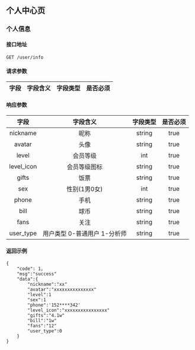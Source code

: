 ## 个人中心页

### 个人信息

#### 接口地址

``
GET /user/info
``

#### 请求参数

| 字段 | 字段含义 | 字段类型 | 是否必须 |
|:----:|:----:|:----:|:----:|

#### 响应参数

| 字段 | 字段含义 | 字段类型 | 是否必须 |
|:----:|:----:|:----:|:----:|
| nickname | 昵称 | string | true |
| avatar | 头像 | string | true |
| level | 会员等级 | int | true |
| level_icon | 会员等级图标 | string | true |
| gifts | 饭票 | string | true |
| sex | 性别(1男0女) | int | true |
| phone | 手机 | string | true |
| bill | 球币 | string | true |
| fans | 关注 | string | true |
| user_type | 用户类型 0-普通用户 1-分析师 | string | true |

#### 返回示例
````
{
    "code": 1,
    "msg":"success"
    "data":{
        "nickname":"xx"
        "avatar":"xxxxxxxxxxxxxxx"
        "level":1
        "sex":1
        "phone":'152****342'
        "level_icon":"xxxxxxxxxxxxxxxx"
        "gifts":"4.1w"
        "bill":"1w"
        "fans":"12"
        "user_type":0
    }
}
````
